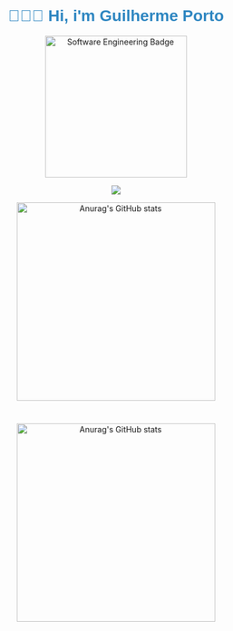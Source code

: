 <h1 align="center" style="font-family: Arial, sans-serif; color: #2E86C1; font-size: 2em;">
👨🏾‍💻 Hi, i'm Guilherme Porto
</h1>

<p align="center">
  <img src="https://img.shields.io/badge/Engenharia_de_Software-%23054F77.svg?style=for-the-badge&logo=&logoColor=black" alt="Software Engineering Badge" style="width: 250px;">
</p>


<p align="center">
  <a href="https://skillicons.dev">
    <img src="https://skillicons.dev/icons?i=ts,cpp,c,tailwind,js,sass,html,css,git,&perline=3" />
  </a>
</p>

<div align="center">
  <div style="display: flex; justify-content: center; align-items: center; margin-bottom: 20px;">
    <img src="https://github-readme-stats.vercel.app/api?username=Gbharbor&show_icons=true&theme=dracula" alt="Anurag's GitHub stats" style="width: 350px; margin-bottom: 10px;">
  </div>
</div>

<div align="center">
<div style="display: flex; justify-content: center; align-items: center;">
  <img src="https://github-readme-stats.vercel.app/api/top-langs/?username=Gbharbor&layout=compact&theme=dracula" alt="Anurag's GitHub stats" style="width: 350px; margin-top: 10px;">
</div>
</div>


#
